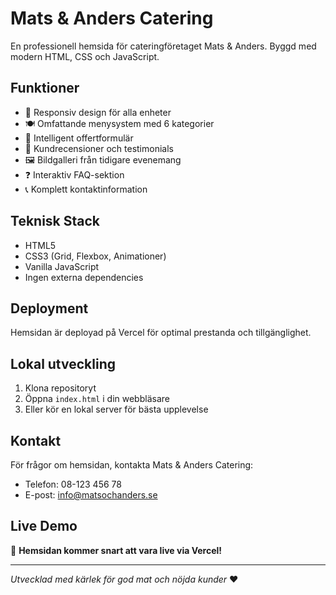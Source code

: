 # Mats & Anders Catering

En professionell hemsida för cateringföretaget Mats & Anders. Byggd med modern HTML, CSS och JavaScript.

## Funktioner

- 📱 Responsiv design för alla enheter
- 🍽️ Omfattande menysystem med 6 kategorier
- 📝 Intelligent offertformulär
- 💬 Kundrecensioner och testimonials
- 🖼️ Bildgalleri från tidigare evenemang
- ❓ Interaktiv FAQ-sektion
- 📞 Komplett kontaktinformation

## Teknisk Stack

- HTML5
- CSS3 (Grid, Flexbox, Animationer)
- Vanilla JavaScript
- Ingen externa dependencies

## Deployment

Hemsidan är deployad på Vercel för optimal prestanda och tillgänglighet.

## Lokal utveckling

1. Klona repositoryt
2. Öppna `index.html` i din webbläsare
3. Eller kör en lokal server för bästa upplevelse

## Kontakt

För frågor om hemsidan, kontakta Mats & Anders Catering:
- Telefon: 08-123 456 78
- E-post: info@matsochanders.se

## Live Demo

🚀 **Hemsidan kommer snart att vara live via Vercel!**

---

*Utvecklad med kärlek för god mat och nöjda kunder* ❤️
